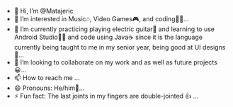- 👋 Hi, I’m @Matajeric
- 👀 I’m interested in Music🎶, Video Games🎮, and coding👨‍💻...
- 📖 I’m currently practicing playing electric guitar🎸 and learning to use Android Studio👨‍💻 and code using Java☕ since it is the language currently being taught to me in my senior year, being good at UI designs📱...
- 💞️ I’m looking to collaborate on my work and as well as future projects😀...
- 📫 How to reach me  ...
- 😄 Pronouns: He/him👦...
- ⚡ Fun fact: The last joints in my fingers are double-jointed 👍  ...

<!---
Matajeric/Matajeric is a ✨ special ✨ repository because its `README.md` (this file) appears on your GitHub profile.
You can click the Preview link to take a look at your changes.
--->
